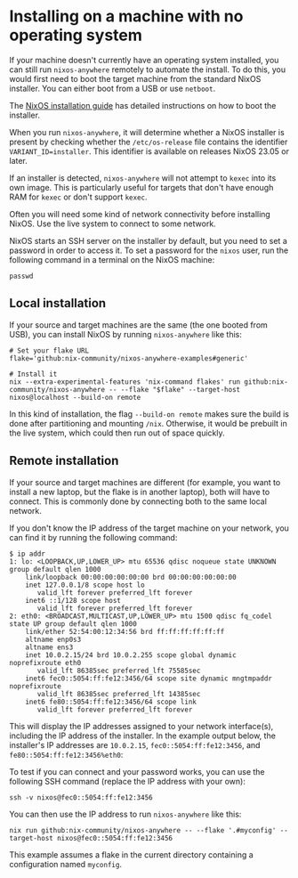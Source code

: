 # Installing on a machine with no operating system

If your machine doesn't currently have an operating system installed, you can
still run `nixos-anywhere` remotely to automate the install. To do this, you
would first need to boot the target machine from the standard NixOS installer.
You can either boot from a USB or use `netboot`.

The
[NixOS installation guide](https://nixos.org/manual/nixos/stable/index.html#sec-booting-from-usb)
has detailed instructions on how to boot the installer.

When you run `nixos-anywhere`, it will determine whether a NixOS installer is
present by checking whether the `/etc/os-release` file contains the identifier
`VARIANT_ID=installer`. This identifier is available on releases NixOS 23.05 or
later.

If an installer is detected, `nixos-anywhere` will not attempt to `kexec` into
its own image. This is particularly useful for targets that don't have enough
RAM for `kexec` or don't support `kexec`.

Often you will need some kind of network connectivity before installing NixOS.
Use the live system to connect to some network.

NixOS starts an SSH server on the installer by default, but you need to set a
password in order to access it. To set a password for the `nixos` user, run the
following command in a terminal on the NixOS machine:

```shell
passwd
```

## Local installation

If your source and target machines are the same (the one booted from USB), you
can install NixOS by running `nixos-anywhere` like this:

```shell
# Set your flake URL
flake='github:nix-community/nixos-anywhere-examples#generic'

# Install it
nix --extra-experimental-features 'nix-command flakes' run github:nix-community/nixos-anywhere -- --flake "$flake" --target-host nixos@localhost --build-on remote
```

In this kind of installation, the flag `--build-on remote` makes sure the build
is done after partitioning and mounting `/nix`. Otherwise, it would be prebuilt
in the live system, which could then run out of space quickly.

## Remote installation

If your source and target machines are different (for example, you want to
install a new laptop, but the flake is in another laptop), both will have to
connect. This is commonly done by connecting both to the same local network.

If you don't know the IP address of the target machine on your network, you can find
it by running the following command:

```
$ ip addr
1: lo: <LOOPBACK,UP,LOWER_UP> mtu 65536 qdisc noqueue state UNKNOWN group default qlen 1000
    link/loopback 00:00:00:00:00:00 brd 00:00:00:00:00:00
    inet 127.0.0.1/8 scope host lo
       valid_lft forever preferred_lft forever
    inet6 ::1/128 scope host
       valid_lft forever preferred_lft forever
2: eth0: <BROADCAST,MULTICAST,UP,LOWER_UP> mtu 1500 qdisc fq_codel state UP group default qlen 1000
    link/ether 52:54:00:12:34:56 brd ff:ff:ff:ff:ff:ff
    altname enp0s3
    altname ens3
    inet 10.0.2.15/24 brd 10.0.2.255 scope global dynamic noprefixroute eth0
       valid_lft 86385sec preferred_lft 75585sec
    inet6 fec0::5054:ff:fe12:3456/64 scope site dynamic mngtmpaddr noprefixroute
       valid_lft 86385sec preferred_lft 14385sec
    inet6 fe80::5054:ff:fe12:3456/64 scope link
       valid_lft forever preferred_lft forever
```

This will display the IP addresses assigned to your network interface(s),
including the IP address of the installer. In the example output below, the
installer's IP addresses are `10.0.2.15`, `fec0::5054:ff:fe12:3456`, and
`fe80::5054:ff:fe12:3456%eth0`:

To test if you can connect and your password works, you can use the following
SSH command (replace the IP address with your own):

```shell
ssh -v nixos@fec0::5054:ff:fe12:3456
```

You can then use the IP address to run `nixos-anywhere` like this:

```shell
nix run github:nix-community/nixos-anywhere -- --flake '.#myconfig' --target-host nixos@fec0::5054:ff:fe12:3456
```

This example assumes a flake in the current directory containing a configuration
named `myconfig`.